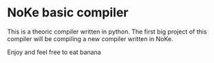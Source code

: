 # NoKe basic compiler
This is a theoric compiler written in python.
The first big project of this compiler will be compiling a new compiler written in NoKe.

Enjoy and feel free to eat banana
